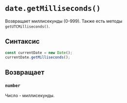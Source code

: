 # `date.getMilliseconds()`

Возвращает миллисекунды (0-999). Также есть методы `getUTCMilliseconds()`.

## Синтаксис

```js
const currentDate = new Date();
currentDate.getMilliseconds();
```

## Возвращает

### `number`

Число - миллисекунды.
